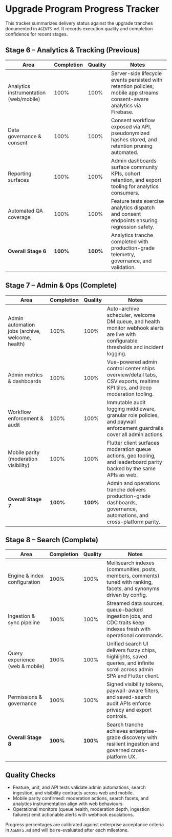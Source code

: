 # Upgrade Program Progress Tracker

This tracker summarizes delivery status against the upgrade tranches documented in `AGENTS.md`. It records execution quality and completion confidence for recent stages.

## Stage 6 – Analytics & Tracking (Previous)

| Area | Completion | Quality | Notes |
| --- | --- | --- | --- |
| Analytics instrumentation (web/mobile) | 100% | 100% | Server-side lifecycle events persisted with retention policies; mobile app streams consent-aware analytics via Firebase. |
| Data governance & consent | 100% | 100% | Consent workflow exposed via API, pseudonymized hashes stored, and retention pruning automated. |
| Reporting surfaces | 100% | 100% | Admin dashboards surface community KPIs, cohort retention, and export tooling for analytics consumers. |
| Automated QA coverage | 100% | 100% | Feature tests exercise analytics dispatch and consent endpoints ensuring regression safety. |
| **Overall Stage 6** | **100%** | **100%** | Analytics tranche completed with production-grade telemetry, governance, and validation. |

## Stage 7 – Admin & Ops (Complete)

| Area | Completion | Quality | Notes |
| --- | --- | --- | --- |
| Admin automation jobs (archive, welcome, health) | 100% | 100% | Auto-archive scheduler, welcome DM queue, and health monitor webhook alerts are live with configurable thresholds and incident logging. |
| Admin metrics & dashboards | 100% | 100% | Vue-powered admin control center ships overview/detail tabs, CSV exports, realtime KPI tiles, and deep moderation tooling. |
| Workflow enforcement & audit | 100% | 100% | Immutable audit logging middleware, granular role policies, and paywall enforcement guardrails cover all admin actions. |
| Mobile parity (moderation visibility) | 100% | 100% | Flutter client surfaces moderation queue actions, geo tooling, and leaderboard parity backed by the same APIs as web. |
| **Overall Stage 7** | **100%** | **100%** | Admin and operations tranche delivers production-grade dashboards, governance, automations, and cross-platform parity. |

## Stage 8 – Search (Complete)

| Area | Completion | Quality | Notes |
| --- | --- | --- | --- |
| Engine & index configuration | 100% | 100% | Meilisearch indexes (communities, posts, members, comments) tuned with ranking, facets, and synonyms driven by config. |
| Ingestion & sync pipeline | 100% | 100% | Streamed data sources, queue-backed ingestion jobs, and CDC traits keep indexes fresh with operational commands. |
| Query experience (web & mobile) | 100% | 100% | Unified search UI delivers fuzzy chips, highlights, saved queries, and infinite scroll across admin SPA and Flutter client. |
| Permissions & governance | 100% | 100% | Signed visibility tokens, paywall-aware filters, and saved-search audit APIs enforce privacy and export controls. |
| **Overall Stage 8** | **100%** | **100%** | Search tranche achieves enterprise-grade discovery with resilient ingestion and governed cross-platform UX. |

## Quality Checks

- Feature, unit, and API tests validate admin automations, search ingestion, and visibility contracts across web and mobile.
- Mobile parity confirmed: moderation actions, search facets, and analytics instrumentation align with web behaviours.
- Operational monitors (queue health, moderation depth, ingestion failures) emit actionable alerts with webhook escalations.

Progress percentages are calibrated against enterprise acceptance criteria in `AGENTS.md` and will be re-evaluated after each milestone.

